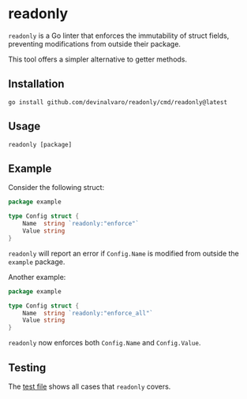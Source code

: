 # readonly

`readonly` is a Go linter that enforces the immutability of struct fields, preventing modifications from outside their package.

This tool offers a simpler alternative to getter methods.

## Installation

```go install github.com/devinalvaro/readonly/cmd/readonly@latest```

## Usage

```readonly [package]```

## Example

Consider the following struct:

```go
package example

type Config struct {
	Name  string `readonly:"enforce"`
	Value string
}
```

`readonly` will report an error if `Config.Name` is modified from outside the `example` package.

Another example:

```go
package example

type Config struct {
	Name  string `readonly:"enforce_all"`
	Value string
}
```

`readonly` now enforces both `Config.Name` and `Config.Value`.

## Testing

The [test file](test/testdata/src/noflags/main.go) shows all cases that `readonly` covers.
